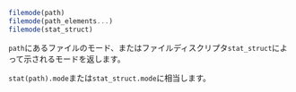 ```julia
filemode(path)
filemode(path_elements...)
filemode(stat_struct)
```

`path`にあるファイルのモード、またはファイルディスクリプタ`stat_struct`によって示されるモードを返します。

`stat(path).mode`または`stat_struct.mode`に相当します。
